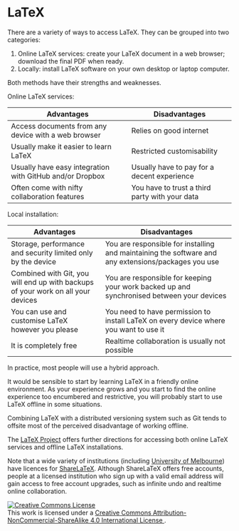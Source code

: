 LaTeX
====

There are a variety of ways to access LaTeX.
They can be grouped into two categories:

1. Online LaTeX services: create your LaTeX document in a web browser;
   download the final PDF when ready.
2. Locally: install LaTeX software on your own desktop or laptop computer.

Both methods have their strengths and weaknesses.

Online LaTeX services:

|Advantages|Disadvantages|
|----|----|
|Access documents from any device with a web browser      |Relies on good internet|
|Usually make it easier to learn LaTeX                    |Restricted customisability|
|Usually have easy integration with GitHub and/or Dropbox |Usually have to pay for a decent experience|
|Often come with nifty collaboration features             |You have to trust a third party with your data|

Local installation:

|Advantages|Disadvantages|
|----|----|
|Storage, performance and security limited only by the device                     |You are responsible for installing and maintaining the software and any extensions/packages you use|
|Combined with Git, you will end up with backups of your work on all your devices |You are responsible for keeping your work backed up and synchronised between your devices|
|You can use and customise LaTeX however you please                               |You need to have permission to install LaTeX on every device where you want to use it|
|It is completely free                                                            |Realtime collaboration is usually not possible|

In practice, most people will use a hybrid approach.

It would be sensible to start by learning LaTeX in a friendly online environment.
As your experience grows and you start to find the online experience too encumbered and restrictive,
you will probably start to use LaTeX offline in some situations.

Combining LaTeX with a distributed versioning system such as Git tends to offsite most of the perceived disadvantage of working offline.

The [LaTeX Project](https://www.latex-project.org/get/) offers further directions for accessing both online LaTeX services and offline LaTeX installations.

Note that a wide variety of institutions (including [University of Melbourne](https://www.unimelb.edu.au/))
have licences for [ShareLaTeX](https://sharelatex.com).
Although ShareLaTeX offers free accounts, people at a licensed institution who
sign up with a valid email address will gain access to free account upgrades,
such as infinite undo and realtime online collaboration.


<a rel="license" href="http://creativecommons.org/licenses/by-nc-sa/4.0/">
  <img alt="Creative Commons License" style="border-width:0" src="https://i.creativecommons.org/l/by-nc-sa/4.0/88x31.png" />
</a><br />
This work is licensed under a
<a rel="license" href="http://creativecommons.org/licenses/by-nc-sa/4.0/">
  Creative Commons Attribution-NonCommercial-ShareAlike 4.0 International License
</a>.

